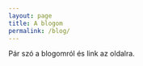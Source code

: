 ```yaml
---
layout: page
title: A blogom
permalink: /blog/
---
```


Pár szó a blogomról és link az oldalra.
